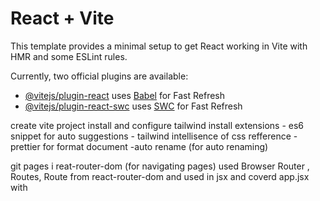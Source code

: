 # React + Vite

This template provides a minimal setup to get React working in Vite with HMR and some ESLint rules.

Currently, two official plugins are available:

- [@vitejs/plugin-react](https://github.com/vitejs/vite-plugin-react/blob/main/packages/plugin-react/README.md) uses [Babel](https://babeljs.io/) for Fast Refresh
- [@vitejs/plugin-react-swc](https://github.com/vitejs/vite-plugin-react-swc) uses [SWC](https://swc.rs/) for Fast Refresh



create vite project 
install and configure tailwind
install extensions - es6 snippet for auto suggestions 
                   - tailwind intellisence of css refference
                   -prettier for format document
                   -auto rename (for auto renaming)

git
pages
i reat-router-dom (for navigating pages)
used Browser Router , Routes, Route from react-router-dom and used in jsx and coverd app.jsx with <BrowserRouter>
<Routes>
<!-- <ROute path="/" element={<Home/>}/> -->
</Routes>
</BrowserRouter>